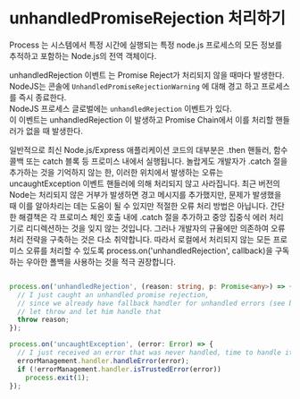 # unhandledPromiseRejection 처리하기

Process 는 시스템에서 특정 시간에 실행되는 특정 node.js 프로세스의 모든 정보를 추적하고 포함하는 Node.js의 전역 객체이다.

unhandledRejection 이벤트 는 Promise Reject가 처리되지 않을 때마다 발생한다. 
NodeJS는 콘솔에 `UnhandledPromiseRejectionWarning` 에 대해 경고 하고 프로세스를 즉시 종료한다.  
NodeJS 프로세스 글로벌에는 `unhandledRejection` 이벤트가 있다.  
이 이벤트는 unhandledRejection 이 발생하고 Promise Chain에서 이를 처리할 핸들러가 없을 때 발생한다.

일반적으로 최신 Node.js/Express 애플리케이션 코드의 대부분은 .then 핸들러, 함수 콜백 또는 catch 블록 등 프로미스 내에서 실행됩니다. 놀랍게도 개발자가 .catch 절을 추가하는 것을 기억하지 않는 한, 이러한 위치에서 발생하는 오류는 uncaughtException 이벤트 핸들러에 의해 처리되지 않고 사라집니다. 최근 버전의 Node는 처리되지 않은 거부가 발생하면 경고 메시지를 추가했지만, 문제가 발생했을 때 이를 알아차리는 데는 도움이 될 수 있지만 적절한 오류 처리 방법은 아닙니다. 간단한 해결책은 각 프로미스 체인 호출 내에 .catch 절을 추가하고 중앙 집중식 에러 처리기로 리디렉션하는 것을 잊지 않는 것입니다. 그러나 개발자의 규율에만 의존하여 오류 처리 전략을 구축하는 것은 다소 취약합니다. 따라서 로컬에서 처리되지 않는 모든 프로미스 오류를 처리할 수 있도록 process.on('unhandledRejection', callback)을 구독하는 우아한 폴백을 사용하는 것을 적극 권장합니다.

```ts

process.on('unhandledRejection', (reason: string, p: Promise<any>) => {
  // I just caught an unhandled promise rejection,
  // since we already have fallback handler for unhandled errors (see below),
  // let throw and let him handle that
  throw reason;
});

process.on('uncaughtException', (error: Error) => {
  // I just received an error that was never handled, time to handle it and then decide whether a restart is needed
  errorManagement.handler.handleError(error);
  if (!errorManagement.handler.isTrustedError(error))
    process.exit(1);
});
```
